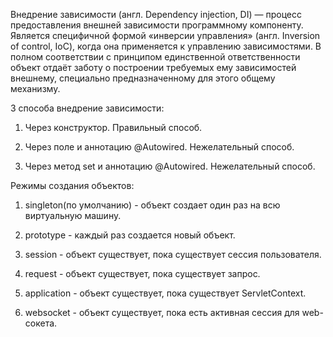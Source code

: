 Внедрение зависимости (англ. Dependency injection, DI) — процесс предоставления внешней зависимости программному компоненту. 
Является специфичной формой «инверсии управления» (англ. Inversion of control, IoC), когда она применяется к управлению зависимостями. 
В полном соответствии с принципом единственной ответственности объект отдаёт заботу о построении требуемых ему зависимостей внешнему, специально предназначенному для этого общему механизму.

3 способа внедрение зависимости:

1. Через конструктор. Правильный способ.

2. Через поле и аннотацию @Autowired. Нежелательный способ.

3. Через метод set и аннотацию @Autowired. Нежелательный способ.

Режимы создания объектов:

1. singleton(по умолчанию) - объект создает один раз на всю виртуальную машину.

2. prototype - каждый раз создается новый объект.

3. session - объект существует, пока существует сессия пользователя.

4. request - объект существует, пока существует запрос.

5. application - объект существует, пока существует ServletContext.

6. websocket - объект существует, пока есть активная сессия для web-сокета.
